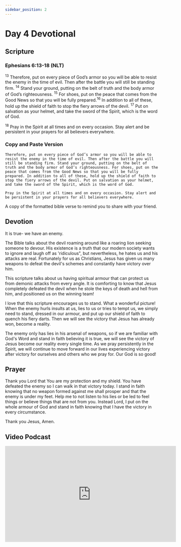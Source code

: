 ```yaml
---
sidebar_position: 2
---
```


# Day 4 Devotional

## Scripture
### Ephesians 6:13-18 (NLT)
<sup>13</sup> Therefore, put on every piece of God’s armor so you will be able to resist the enemy in the time of evil. Then after the battle you will still be standing firm. <sup>14</sup> Stand your ground, putting on the belt of truth and the body armor of God’s righteousness. <sup>15</sup> For shoes, put on the peace that comes from the Good News so that you will be fully prepared.<sup>16</sup> In addition to all of these, hold up the shield of faith to stop the fiery arrows of the devil. <sup>17</sup> Put on salvation as your helmet, and take the sword of the Spirit, which is the word of God.

<sup>18</sup> Pray in the Spirit at all times and on every occasion. Stay alert and be persistent in your prayers for all believers everywhere.

### Copy and Paste Version
```mdx title="Ephesians 6:13-18 (NLT)"
Therefore, put on every piece of God’s armor so you will be able to resist the enemy in the time of evil. Then after the battle you will still be standing firm. Stand your ground, putting on the belt of truth and the body armor of God’s righteousness. For shoes, put on the peace that comes from the Good News so that you will be fully prepared. In addition to all of these, hold up the shield of faith to stop the fiery arrows of the devil. Put on salvation as your helmet, and take the sword of the Spirit, which is the word of God.

Pray in the Spirit at all times and on every occasion. Stay alert and be persistent in your prayers for all believers everywhere.
```

A copy of the formatted bible verse to remind you to share with your friend.

## Devotion

It is true- we have an enemy.

The Bible talks about the devil roaming around like a roaring lion seeking someone to devour. His existence is a truth that our modern society wants to ignore and laugh off as 'ridiculous", but nevertheless, he hates us and his attacks are real. Fortunately for us as Christians, Jesus has given us many weapons to defeat the devil's schemes and constantly have victory over him.

This scripture talks about us having spiritual armour that can protect us from demonic attacks from every angle. It is comforting to know that Jesus completely defeated the devil when he stole the keys of death and hell from him, and positioned us on the winning team!

I love that this scripture encourages us to stand. What a wonderful picture! When the enemy hurls insults at us, lies to us or tries to tempt us, we simply need to stand, dressed in our armour, and put up our shield of faith to quench his fiery darts. Then we will see the victory that Jesus has already won, become a reality.

The enemy only has lies in his arsenal of weapons, so if we are familiar with God's Word and stand in faith believing it is true, we will see the victory of Jesus become our reality every single time. As we pray persistently in the Spirit, we will continue to move forward in our lives experiencing victory after victory for ourselves and others who we pray for. Our God is so good!

## Prayer

Thank you Lord that You are my protection and my shield. You have defeated the enemy so I can walk in that victory today. I stand in faith knowing that no weapon formed against me shall prosper and that the enemy is under my feet. Help me to not listen to his lies or be led to feel things or believe things that are not from you. Instead Lord, I put on the whole armour of God and stand in faith knowing that I have the victory in every circumstance.

Thank you Jesus, Amen.

## Video Podcast

<iframe width="560" height="315" src="https://www.youtube.com/embed/iOJNGeFLjIA" title="YouTube video player" frameborder="0" allow="accelerometer; autoplay; clipboard-write; encrypted-media; gyroscope; picture-in-picture; web-share" allowfullscreen></iframe>